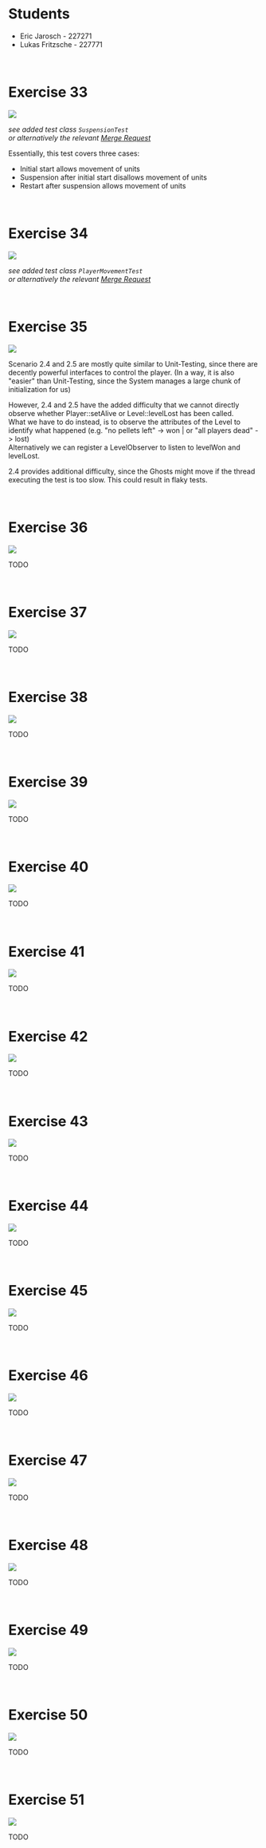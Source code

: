 # Students

* Eric Jarosch - 227271
* Lukas Fritzsche - 227771

<br/>

# Exercise 33

![](Exercise_33_assignment.png)

*see added test class `SuspensionTest`*  
*or alternatively the relevant [Merge Request](https://github.com/BlazingTwist/SoftwareTesting_LabWork/pull/30)*

Essentially, this test covers three cases:
* Initial start allows movement of units
* Suspension after initial start disallows movement of units
* Restart after suspension allows movement of units

<br/>

# Exercise 34

![](Exercise_34_assignment.png)

*see added test class `PlayerMovementTest`*  
*or alternatively the relevant [Merge Request](https://github.com/BlazingTwist/SoftwareTesting_LabWork/pull/31)*

<br/>

# Exercise 35

![](Exercise_35_assignment.png)

Scenario 2.4 and 2.5 are mostly quite similar to Unit-Testing, since there are decently powerful interfaces to control the player. (In a way, it is also "easier" than Unit-Testing, since the System manages a large chunk of initialization for us)

However, 2.4 and 2.5 have the added difficulty that we cannot directly observe whether Player::setAlive or Level::levelLost has been called.  
What we have to do instead, is to observe the attributes of the Level to identify what happened (e.g. "no pellets left" -> won | or "all players dead" -> lost)  
Alternatively we can register a LevelObserver to listen to levelWon and levelLost.

2.4 provides additional difficulty, since the Ghosts might move if the thread executing the test is too slow. This could result in flaky tests.

<br/>

# Exercise 36

![](Exercise_36_assignment.png)

TODO

<br/>

# Exercise 37

![](Exercise_37_assignment.png)

TODO

<br/>

# Exercise 38

![](Exercise_38_assignment.png)

TODO

<br/>

# Exercise 39

![](Exercise_39_assignment.png)

TODO

<br/>

# Exercise 40

![](Exercise_40_assignment.png)

TODO

<br/>

# Exercise 41

![](Exercise_41_assignment.png)

TODO

<br/>

# Exercise 42

![](Exercise_42_assignment.png)

TODO

<br/>

# Exercise 43

![](Exercise_43_assignment.png)

TODO

<br/>

# Exercise 44

![](Exercise_44_assignment.png)

TODO

<br/>

# Exercise 45

![](Exercise_45_assignment.png)

TODO

<br/>

# Exercise 46

![](Exercise_46_assignment.png)

TODO

<br/>

# Exercise 47

![](Exercise_47_assignment.png)

TODO

<br/>

# Exercise 48

![](Exercise_48_assignment.png)

TODO

<br/>

# Exercise 49

![](Exercise_49_assignment.png)

TODO

<br/>

# Exercise 50

![](Exercise_50_assignment.png)

TODO

<br/>

# Exercise 51

![](Exercise_51_assignment.png)

TODO
